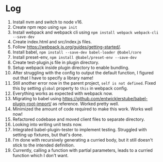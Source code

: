 # Log

1. Install nvm and switch to node v16.
2. Create npm repo using `npm init`
3. Install webpack and webpack cli using `npm install webpack webpack-cli --save-dev`
4. Create index.html and src/index.js files.
5. Follow https://webpack.js.org/guides/getting-started/.
6. Install babel, `npm install --save-dev babel-loader @babel/core`
7. Install preset-env, `npm install @babel/preset-env --save-dev`
8. Create test-plugin.js file in plugin directory.
9. Setup webpack inside plugin directory to enable bundling.
10. After struggling with the config to output the default function, I figured out that I have to specify a library name!
11. Still another error now in the parent project, `self is not defined`. Fixed this by setting `global` property to `this` in webpack config.
12. Everything works as expected with webpack now.
13. Migrating to babel using https://github.com/entwicklerstube/babel-plugin-root-import/ as reference. Worked pretty well.
14. Minimized the amount of code required to make this work. Works well now!
15. Refactored codebase and moved client files to separate directory.
16. Looking into writing unit tests now.
17. Integrated babel-plugin-tester to implement testing. Struggled with setting up fixtures, but that's done.
18. I'm done with recursively generating a curried body, but it still doesn't stick to the intended definition.
19. Currently, calling a function with partial parameters, leads to a curried function which I don't want.
